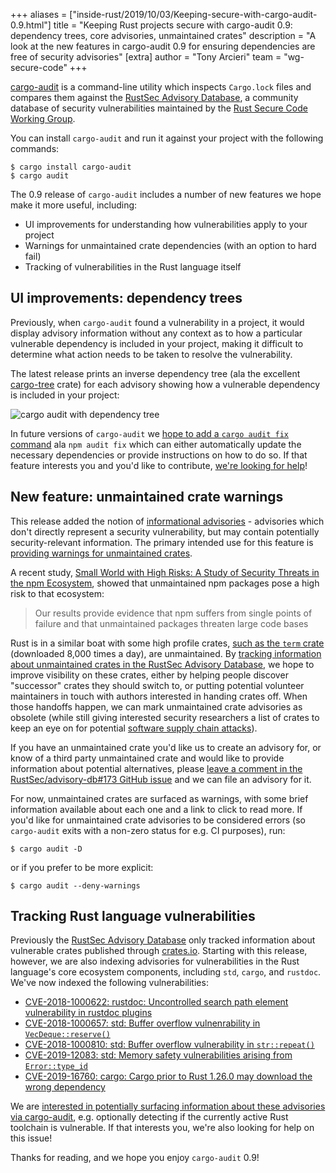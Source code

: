 +++
aliases = ["inside-rust/2019/10/03/Keeping-secure-with-cargo-audit-0.9.html"]
title = "Keeping Rust projects secure with cargo-audit 0.9: dependency trees, core advisories, unmaintained crates"
description = "A look at the new features in cargo-audit 0.9 for ensuring dependencies are free of security advisories"
[extra]
author = "Tony Arcieri"
team = "wg-secure-code"
+++

[cargo-audit](https://github.com/rustsec/cargo-audit) is a command-line utility which inspects `Cargo.lock` files and compares them against the [RustSec Advisory Database](https://rustsec.org), a community database of security vulnerabilities maintained by the [Rust Secure Code Working Group](https://github.com/rust-secure-code/wg).

You can install `cargo-audit` and run it against your project with the following commands:

```
$ cargo install cargo-audit
$ cargo audit
```

The 0.9 release of `cargo-audit` includes a number of new features we hope make it more useful, including:

- UI improvements for understanding how vulnerabilities apply to your project
- Warnings for unmaintained crate dependencies (with an option to hard fail)
- Tracking of vulnerabilities in the Rust language itself

## UI improvements: dependency trees

Previously, when `cargo-audit` found a vulnerability in a project, it would display advisory information without any context as to how a particular vulnerable dependency is included in your project, making it difficult to determine what action needs to be taken to resolve the vulnerability.

The latest release prints an inverse dependency tree (ala the excellent [cargo-tree](https://github.com/sfackler/cargo-tree) crate) for each advisory showing how a vulnerable dependency is included in your project:

![cargo audit with dependency tree](https://raw.githubusercontent.com/RustSec/cargo-audit/a840f7b/screenshot.png)

In future versions of `cargo-audit` we [hope to add a `cargo audit fix` command](https://github.com/RustSec/cargo-audit/issues/23) ala `npm audit fix` which can either automatically update the necessary dependencies or provide instructions on how to do so. If that feature interests you and you'd like to contribute, [we're looking for help](https://github.com/RustSec/cargo-audit/issues/23)!

## New feature: unmaintained crate warnings

This release added the notion of [informational advisories](https://github.com/RustSec/rustsec-crate/pull/75) - advisories which don't directly represent a security vulnerability, but may contain potentially security-relevant information. The primary intended use for this feature is [providing warnings for unmaintained crates](https://github.com/RustSec/advisory-db/issues/173).

A recent study, [Small World with High Risks: A Study of Security Threats in the npm Ecosystem](https://www.usenix.org/system/files/sec19-zimmermann.pdf), showed that unmaintained npm packages pose a high risk to that ecosystem:

> Our results provide evidence that npm suffers from single points of failure and that unmaintained packages threaten large code bases

Rust is in a similar boat with some high profile crates, [such as the `term` crate](https://github.com/Stebalien/term/issues/93) (downloaded 8,000 times a day), are unmaintained. By [tracking information about unmaintained crates in the RustSec Advisory Database](https://github.com/RustSec/advisory-db/issues/173), we hope to improve visibility on these crates, either by helping people discover "successor" crates they should switch to, or putting potential volunteer maintainers in touch with authors interested in handing crates off. When those handoffs happen, we can mark unmaintained crate advisories as obsolete (while still giving interested security researchers a list of crates to keep an eye on for potential [software supply chain attacks](https://blog.npmjs.org/post/180565383195/details-about-the-event-stream-incident)).

If you have an unmaintained crate you'd like us to create an advisory for, or know of a third party unmaintained crate and would like to provide information about potential alternatives, please [leave a comment in the RustSec/advisory-db#173 GitHub issue](https://github.com/RustSec/advisory-db/issues/173) and we can file an advisory for it.

For now, unmaintained crates are surfaced as warnings, with some brief information available about each one and a link to click to read more. If you'd like for unmaintained crate advisories to be considered errors (so `cargo-audit` exits with a non-zero status for e.g. CI purposes), run:

```
$ cargo audit -D
```

or if you prefer to be more explicit:

```
$ cargo audit --deny-warnings
```

## Tracking Rust language vulnerabilities

Previously the [RustSec Advisory Database](https://rustsec.org) only tracked information about vulnerable crates published through [crates.io](https://crates.io). Starting with this release, however, we are also indexing advisories for vulnerabilities in the Rust language's core ecosystem components, including `std`, `cargo`, and `rustdoc`. We've now indexed the following vulnerabilities:

- [CVE-2018-1000622: rustdoc: Uncontrolled search path element vulnerability in rustdoc plugins](https://rustsec.org/advisories/CVE-2018-1000622.html)
- [CVE-2018-1000657: std: Buffer overflow vulnenrability in `VecDeque::reserve()`](https://rustsec.org/advisories/CVE-2018-1000657.html)
- [CVE-2018-1000810: std: Buffer overflow vulnerability in `str::repeat()`](https://rustsec.org/advisories/CVE-2018-1000810.html)
- [CVE-2019-12083: std: Memory safety vulnerabilities arising from `Error::type_id`](https://rustsec.org/advisories/CVE-2019-12083.html)
- [CVE-2019-16760: cargo: Cargo prior to Rust 1.26.0 may download the wrong dependency](https://rustsec.org/advisories/CVE-2019-16760.html)

We are [interested in potentially surfacing information about these advisories via cargo-audit](https://github.com/RustSec/cargo-audit/issues/140), e.g. optionally detecting if the currently active Rust toolchain is vulnerable. If that interests you, we're also looking for help on this issue!

Thanks for reading, and we hope you enjoy `cargo-audit` 0.9!


